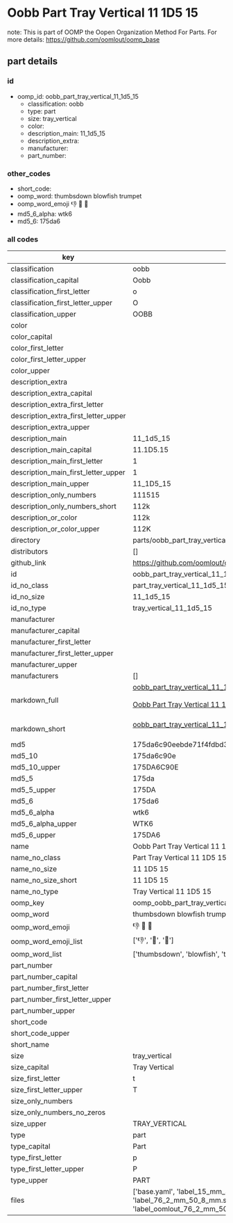 # Oobb Part Tray Vertical 11 1D5 15  

note: This is part of OOMP the Oopen Organization Method For Parts. For more details: https://github.com/oomlout/oomp_base

##  part details





### id
* oomp_id: oobb_part_tray_vertical_11_1d5_15
  * classification: oobb
  * type: part
  * size: tray_vertical
  * color: 
  * description_main: 11_1d5_15
  * description_extra: 
  * manufacturer: 
  * part_number: 

### other_codes
* short_code: 
* oomp_word: thumbsdown blowfish trumpet
* oomp_word_emoji :thumbsdown: :blowfish: :trumpet:
* md5_6_alpha: wtk6
* md5_6: 175da6

### all codes 
| key | value |  
| --- | --- |  
| classification | oobb |  
| classification_capital | Oobb |  
| classification_first_letter | o |  
| classification_first_letter_upper | O |  
| classification_upper | OOBB |  
| color |  |  
| color_capital |  |  
| color_first_letter |  |  
| color_first_letter_upper |  |  
| color_upper |  |  
| description_extra |  |  
| description_extra_capital |  |  
| description_extra_first_letter |  |  
| description_extra_first_letter_upper |  |  
| description_extra_upper |  |  
| description_main | 11_1d5_15 |  
| description_main_capital | 11.1D5.15 |  
| description_main_first_letter | 1 |  
| description_main_first_letter_upper | 1 |  
| description_main_upper | 11_1D5_15 |  
| description_only_numbers | 111515 |  
| description_only_numbers_short | 112k |  
| description_or_color | 112k |  
| description_or_color_upper | 112K |  
| directory | parts/oobb_part_tray_vertical_11_1d5_15 |  
| distributors | [] |  
| github_link | https://github.com/oomlout/oomlout_oomp_part_src/tree/main/parts/oobb_part_tray_vertical_11_1d5_15/working |  
| id | oobb_part_tray_vertical_11_1d5_15 |  
| id_no_class | part_tray_vertical_11_1d5_15 |  
| id_no_size | 11_1d5_15 |  
| id_no_type | tray_vertical_11_1d5_15 |  
| manufacturer |  |  
| manufacturer_capital |  |  
| manufacturer_first_letter |  |  
| manufacturer_first_letter_upper |  |  
| manufacturer_upper |  |  
| manufacturers | [] |  
| markdown_full | [oobb_part_tray_vertical_11_1d5_15](https://github.com/oomlout/oomlout_oomp_part_src/tree/main/parts/oobb_part_tray_vertical_11_1d5_15/working)<br>[](https://github.com/oomlout/oomlout_oomp_part_src/tree/main/parts/oobb_part_tray_vertical_11_1d5_15/working)<br>[Oobb Part Tray Vertical 11 1D5 15](https://github.com/oomlout/oomlout_oomp_part_src/tree/main/parts/oobb_part_tray_vertical_11_1d5_15/working)<br><br> |  
| markdown_short | [oobb_part_tray_vertical_11_1d5_15](https://github.com/oomlout/oomlout_oomp_part_src/tree/main/parts/oobb_part_tray_vertical_11_1d5_15/working)<br><br> |  
| md5 | 175da6c90eebde71f4fdbd36ff016b2c |  
| md5_10 | 175da6c90e |  
| md5_10_upper | 175DA6C90E |  
| md5_5 | 175da |  
| md5_5_upper | 175DA |  
| md5_6 | 175da6 |  
| md5_6_alpha | wtk6 |  
| md5_6_alpha_upper | WTK6 |  
| md5_6_upper | 175DA6 |  
| name | Oobb Part Tray Vertical 11 1D5 15 |  
| name_no_class | Part Tray Vertical 11 1D5 15 |  
| name_no_size | 11 1D5 15 |  
| name_no_size_short | 11 1D5 15 |  
| name_no_type | Tray Vertical 11 1D5 15 |  
| oomp_key | oomp_oobb_part_tray_vertical_11_1d5_15 |  
| oomp_word | thumbsdown blowfish trumpet |  
| oomp_word_emoji | :thumbsdown: :blowfish: :trumpet: |  
| oomp_word_emoji_list | [':thumbsdown:', ':blowfish:', ':trumpet:'] |  
| oomp_word_list | ['thumbsdown', 'blowfish', 'trumpet'] |  
| part_number |  |  
| part_number_capital |  |  
| part_number_first_letter |  |  
| part_number_first_letter_upper |  |  
| part_number_upper |  |  
| short_code |  |  
| short_code_upper |  |  
| short_name |  |  
| size | tray_vertical |  
| size_capital | Tray Vertical |  
| size_first_letter | t |  
| size_first_letter_upper | T |  
| size_only_numbers |  |  
| size_only_numbers_no_zeros |  |  
| size_upper | TRAY_VERTICAL |  
| type | part |  
| type_capital | Part |  
| type_first_letter | p |  
| type_first_letter_upper | P |  
| type_upper | PART |  
| files | ['base.yaml', 'label_15_mm_30_mm.pdf', 'label_15_mm_30_mm.svg', 'label_76_2_mm_50_8_mm.pdf', 'label_76_2_mm_50_8_mm.svg', 'label_oomlout_76_2_mm_50_8_mm.pdf', 'label_oomlout_76_2_mm_50_8_mm.svg', 'readme.md', 'working.json', 'working.yaml'] |  

